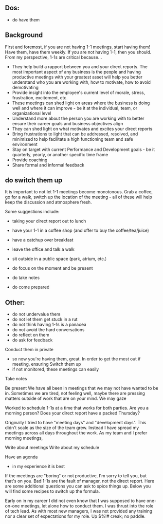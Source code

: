 ## Dos:
- do have them

## Background
First and foremost, if you are not having 1-1 meetings, start having them! Have them, have them weekly. If you are not having 1-1, then you should. From my perspective, 1-1s are critical because...
- They help build a rapport between you and your direct reports.  The most important aspect of any business is the people and having productive meetings with your greatest asset will help you better understand who you are working with, how to motivate, how to avoid demotivating
- Provide insight into the employee's current level of morale, stress, frustration, excitement, etc.
- These meetings can shed light on areas where the business is doing well and where it can improve - be it at the individual, team, or organizational level
- Understand more about the person you are working with to better ensure their career goals and business objectives align
- They can shed light on what motivates and excites your direct reports
- Bring frustrations to light that can be addressed, resolved, and minimized to help facilitate a high functioning team and safe environment
- Stay on target with current Performance and Development goals - be it quarterly, yearly, or another specific time frame
- Provide coaching
- Share formal and informal feedback

## do switch them up
It is important to not let 1-1 meetings become monotonous.  Grab a coffee, go for a walk, switch up the location of the meeting - all of these will help keep the discussion and atmosphere fresh.  

Some suggestions include:
- taking your direct report out to lunch
- have your 1-1 in a coffee shop (and offer to buy the coffee/tea/juice)
- have a catchup over breakfast
- leave the office and talk a walk
- sit outside in a public space (park, atrium, etc.)


- do focus on the moment and be present
- do take notes
- do come prepared

## Other:
- do not undervalue them
- do not let them get stuck in a rut
- do not think having 1-1s is a panacea
- do not avoid the hard conversations
- do reflect on them
- do ask for feedback

Conduct them in private
- so now you're having them, great. In order to get the most out if meeting, ensuring
Switch them up
- if not monitored, these meetings can easily

Take notes

Be present
We have all been in meetings that we may not have wanted to be in. Sometimes we are tired, not feeling well, maybe there are pressing matters outside of work that are on your mind. We may gaze

Worked to schedule 1-1s at a time that works for both parties. Are you a morning person? Does your direct report have a packed Thursday?

Originally I tried to have "meeting days" and "development days". This didn't scale as the size of the team grew. Instead I have spread my meetings across all days throughout the work. As my team and I prefer morning meetings,

Write about meetings
Write about my schedule

Have an agenda
- in my experience it is best

If the meetings are "boring" or not productive, I'm sorry to tell you, but that's on you.  Bad 1-1s are the fault of manager, not the direct report.  Here are some additional questions you can ask to spice things up.  Below you will find some recipes to switch up the formula.


Early on in my career I did not even know that I was supposed to have one-on-one meetings, let alone how to conduct them.  I was thrust into the role of tech lead. As with most new managers, I was not provided any training nor a clear set of expectations for my role. Up $%!# creak; no paddle.
